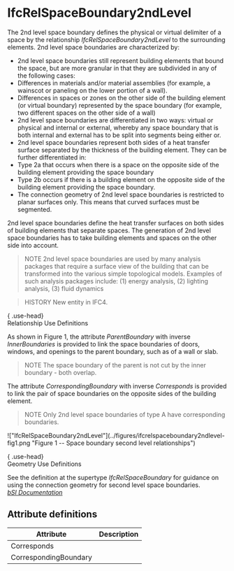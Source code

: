 IfcRelSpaceBoundary2ndLevel
===========================
The 2nd level space boundary defines the physical or virtual delimiter of a
space by the relationship _IfcRelSpaceBoundary2ndLevel_ to the surrounding
elements. 2nd level space boundaries are characterized by:  
  
* 2nd level space boundaries still represent building elements that bound the space, but are more granular in that they are subdivided in any of the following cases:   
* Differences in materials and/or material assemblies (for example, a wainscot or paneling on the lower portion of a wall).  
* Differences in spaces or zones on the other side of the building element (or virtual boundary) represented by the space boundary (for example, two different spaces on the other side of a wall)   
* 2nd level space boundaries are differentiated in two ways: virtual or physical and internal or external, whereby any space boundary that is both internal and external has to be split into segments being either or.  
* 2nd level space boundaries represent both sides of a heat transfer surface separated by the thickness of the building element. They can be further differentiated in:   
* Type 2a that occurs when there is a space on the opposite side of the building element providing the space boundary  
* Type 2b occurs if there is a building element on the opposite side of the building element providing the space boundary.   
* The connection geometry of 2nd level space boundaries is restricted to planar surfaces only. This means that curved surfaces must be segmented.  
  
2nd level space boundaries define the heat transfer surfaces on both sides of
building elements that separate spaces. The generation of 2nd level space
boundaries has to take building elements and spaces on the other side into
account.  
  
> NOTE  2nd level space boundaries are used by many analysis packages that
> require a surface view of the building that can be transformed into the
> various simple topological models. Examples of such analysis packages
> include: (1) energy analysis, (2) lighting analysis, (3) fluid dynamics  
  
> HISTORY  New entity in IFC4.  
  
{ .use-head}  
Relationship Use Definitions  
  
As shown in Figure 1, the attribute _ParentBoundary_ with inverse
_InnerBoundaries_ is provided to link the space boundaries of doors, windows,
and openings to the parent boundary, such as of a wall or slab.  
  
> NOTE  The space boundary of the parent is not cut by the inner boundary -
> both overlap.  
  
The attribute _CorrespondingBoundary_ with inverse _Corresponds_ is provided
to link the pair of space boundaries on the opposite sides of the building
element.  
  
> NOTE  Only 2nd level space boundaries of type A have corresponding
> boundaries.  
  
!["IfcRelSpaceBoundary2ndLevel"](../figures/ifcrelspaceboundary2ndlevel-
fig1.png "Figure 1 -- Space boundary second level relationships")  
  
{ .use-head}  
Geometry Use Definitions  
  
See the definition at the supertype _IfcRelSpaceBoundary_ for guidance on
using the connection geometry for second level space boundaries.  
[ _bSI
Documentation_](https://standards.buildingsmart.org/IFC/DEV/IFC4_2/FINAL/HTML/schema/ifcproductextension/lexical/ifcrelspaceboundary2ndlevel.htm)


Attribute definitions
---------------------
| Attribute             | Description   |
|-----------------------|---------------|
| Corresponds           |               |
| CorrespondingBoundary |               |

